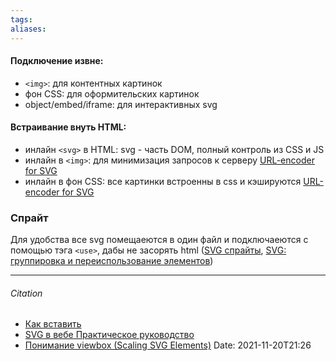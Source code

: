```yaml
---
tags: 
aliases: 
---
```

#### Подключение извне:
- ``<img>``: для контентных картинок
- фон CSS: для оформительских картинок
- object/embed/iframe: для интерактивных svg 
#### Встраивание внуть  HTML:
- инлайн ``<svg>`` в HTML: svg - часть DOM, полный контроль из CSS и JS
- инлайн в ``<img>``: для минимизация запросов к серверу [URL-encoder for SVG](https://yoksel.github.io/url-encoder/)
- инлайн в фон CSS: все картинки встроенны в css и кэшируются [URL-encoder for SVG](https://yoksel.github.io/url-encoder/)

### Спрайт
Для удобства все svg помещаеются в один файл и подключаеются с помощью тэга `<use>`, дабы не засорять html ([SVG спрайты](https://snipp.ru/html-css/svg-sprite), [SVG: группировка и переиспользование элементов](http://css.yoksel.ru/svg-groups-use/))

---
###### Citation
- [Как вставить](https://only-to-top.ru/blog/coding/2019-06-08-kak-vstavit-svg.html)
- [SVG в вебе Практическое руководство](https://svgontheweb.com/ru/)
- [Понимание viewbox (Scaling SVG Elements)](https://wattenberger.com/guide/scaling-svg) 
Date: 2021-11-20T21:26


